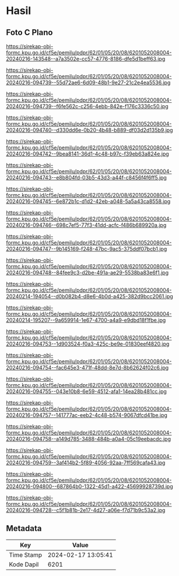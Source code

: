 # Hasil

## Foto C Plano

https://sirekap-obj-formc.kpu.go.id/cf5e/pemilu/pdpr/62/01/05/20/08/6201052008004-20240216-143548--a7a3502e-cc57-4776-8186-dfe5d1beff63.jpg

https://sirekap-obj-formc.kpu.go.id/cf5e/pemilu/pdpr/62/01/05/20/08/6201052008004-20240216-094739--55d72ae6-6d09-48b1-9e27-21c2e4ea5536.jpg

https://sirekap-obj-formc.kpu.go.id/cf5e/pemilu/pdpr/62/01/05/20/08/6201052008004-20240216-094739--f6fe562c-c256-4ebb-842e-f176c3336c50.jpg

https://sirekap-obj-formc.kpu.go.id/cf5e/pemilu/pdpr/62/01/05/20/08/6201052008004-20240216-094740--d330dd6e-0b20-4b48-b889-df03d2d135b9.jpg

https://sirekap-obj-formc.kpu.go.id/cf5e/pemilu/pdpr/62/01/05/20/08/6201052008004-20240216-094742--9bea8141-36d1-4c48-b97c-f39eb63a824e.jpg

https://sirekap-obj-formc.kpu.go.id/cf5e/pemilu/pdpr/62/01/05/20/08/6201052008004-20240216-094743--e8b804fd-03b5-43d3-a44f-c8456f4f6ff5.jpg

https://sirekap-obj-formc.kpu.go.id/cf5e/pemilu/pdpr/62/01/05/20/08/6201052008004-20240216-094745--6e872b1c-d1d2-42eb-a048-5a5a43ca8558.jpg

https://sirekap-obj-formc.kpu.go.id/cf5e/pemilu/pdpr/62/01/05/20/08/6201052008004-20240216-094746--698c7ef5-77f3-41dd-acfc-f486b689920a.jpg

https://sirekap-obj-formc.kpu.go.id/cf5e/pemilu/pdpr/62/01/05/20/08/6201052008004-20240216-094747--9b145169-f248-47bc-9ac5-375ddf07bcb1.jpg

https://sirekap-obj-formc.kpu.go.id/cf5e/pemilu/pdpr/62/01/05/20/08/6201052008004-20240216-094748--84fee9c3-d2be-491a-ae29-5538ba83e6f1.jpg

https://sirekap-obj-formc.kpu.go.id/cf5e/pemilu/pdpr/62/01/05/20/08/6201052008004-20240214-194054--d0b082b4-d8e6-4b0d-a425-382d9bcc2061.jpg

https://sirekap-obj-formc.kpu.go.id/cf5e/pemilu/pdpr/62/01/05/20/08/6201052008004-20240214-195207--9a659914-1e67-4700-a4a9-e9dbd18f1fbe.jpg

https://sirekap-obj-formc.kpu.go.id/cf5e/pemilu/pdpr/62/01/05/20/08/6201052008004-20240216-094753--1d903524-f0a3-425c-be9e-01830eef4820.jpg

https://sirekap-obj-formc.kpu.go.id/cf5e/pemilu/pdpr/62/01/05/20/08/6201052008004-20240216-094754--fac645e3-471f-48dd-8e7d-8b62624f02c6.jpg

https://sirekap-obj-formc.kpu.go.id/cf5e/pemilu/pdpr/62/01/05/20/08/6201052008004-20240216-094755--043e10b8-6e59-4512-afa1-14ea28b481cc.jpg

https://sirekap-obj-formc.kpu.go.id/cf5e/pemilu/pdpr/62/01/05/20/08/6201052008004-20240216-094757--141777ac-eeb2-4c48-b574-9067dfcd41be.jpg

https://sirekap-obj-formc.kpu.go.id/cf5e/pemilu/pdpr/62/01/05/20/08/6201052008004-20240216-094758--a149d785-3488-484b-a0a4-05c19eebacdc.jpg

https://sirekap-obj-formc.kpu.go.id/cf5e/pemilu/pdpr/62/01/05/20/08/6201052008004-20240216-094759--3af414b2-5f89-4056-92aa-7ff569cafa43.jpg

https://sirekap-obj-formc.kpu.go.id/cf5e/pemilu/pdpr/62/01/05/20/08/6201052008004-20240216-094800--687864b0-1322-45d1-a422-45699928739d.jpg

https://sirekap-obj-formc.kpu.go.id/cf5e/pemilu/pdpr/62/01/05/20/08/6201052008004-20240216-094728--c5f1b81b-2e17-4d27-a06e-f7d71b9c53a2.jpg


## Metadata

| Key        | Value               |
| ---------- | ------------------- |
| Time Stamp | 2024-02-17 13:05:41 |
| Kode Dapil | 6201                |



